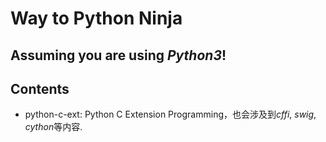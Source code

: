 # Way to Python Ninja

## Assuming you are using *Python3*!


## Contents

* python-c-ext: Python C Extension Programming，也会涉及到*cffi*, *swig*, *cython*等内容. 
